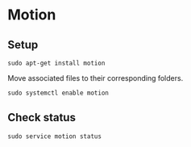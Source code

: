 # Motion

## Setup

```
sudo apt-get install motion
```

Move associated files to their corresponding folders.

```
sudo systemctl enable motion
```

## Check status

```
sudo service motion status
```